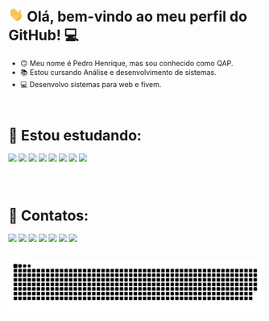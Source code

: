 # <img src="https://raw.githubusercontent.com/ABSphreak/ABSphreak/master/gifs/Hi.gif" width="30px"> Olá, bem-vindo ao meu perfil do GitHub! :computer:

- 🙃 Meu nome é Pedro Henrique, mas sou conhecido como QAP.
- :books: Estou cursando Análise e desenvolvimento de sistemas. 
- 💻 Desenvolvo sistemas para web e fivem.
<br>

# :notebook: Estou estudando:
<a href="https://www.w3schools.com/html/default.asp" target="_blank"><img src="https://img.shields.io/badge/HTML5-E34F26?logo=html5&logoColor=white&style=for-the-badge" target="_blank"></a>
<a href="https://www.w3schools.com/css/" target="_blank"><img src="https://img.shields.io/badge/CSS3-1572B6?logo=css3&logoColor=white&style=for-the-badge" target="_blank"></a>
<a href="https://www.w3schools.com/js/DEFAULT.asp" target="_blank"><img src="https://img.shields.io/badge/JavaScript-F7DF1E?style=for-the-badge&logo=javascript&logoColor=black" target="_blank"></a>
<a href="https://legacy.reactjs.org/" target="_blank"><img src="https://img.shields.io/badge/-ReactJs-61DAFB?logo=react&logoColor=white&style=for-the-badge" target="_blank"></a>
<a href="https://nextjs.org/" target="_blank"><img src="https://img.shields.io/badge/-NextJS-black?logo=next.js&logoColor=white&style=for-the-badge" target="_blank"></a>
<a href="https://getbootstrap.com/" target="_blank"><img src="https://img.shields.io/badge/Bootstrap-563D7C?logo=bootstrap&logoColor=white&style=for-the-badge" target="_blank"></a>
<a href="https://www.python.org/" target="_blank"><img src="https://img.shields.io/badge/Python-3776AB?logo=python&logoColor=white&style=for-the-badge" target="_blank"></a>
<a href="https://www.lua.org/" target="_blank"><img src="https://img.shields.io/badge/Lua-2C2D72?logo=lua&logoColor=white&style=for-the-badge" target="_blank"></a>

<br>
<br>

# 📱 Contatos:

<div>
<a href="https://www.youtube.com/channel/UCLaerned_2gQLgzN7ryQuzg" target="_blank"><img src="https://img.shields.io/badge/YouTube-FF0000?style=for-the-badge&logo=youtube&logoColor=white" target="_blank"></a>
<a href="https://www.instagram.com/pedrin_phap/" target="_blank"><img src="https://img.shields.io/badge/-Instagram-%23E4405F?style=for-the-badge&logo=instagram&logoColor=white" target="_blank"></a>
 <a href="https://twitter.com/QAPZIN1" target="_blank"><img src="https://img.shields.io/badge/Twitter-0077B5?style=for-the-badge&logo=twitter&logoColor=White"  target="_blank"></a>
<a href="https://www.twitch.tv/oqapzin" target="_blank"><img src="https://img.shields.io/badge/Twitch-9146FF?style=for-the-badge&logo=twitch&logoColor=white" target="_blank"></a>
<a href = "mailto:phenriquepalmeiras@gmail.com"><img src="https://img.shields.io/badge/Gmail-D14836?style=for-the-badge&logo=gmail&logoColor=white" target="_blank"></a>
<a href="https://www.linkedin.com/in/pedro-henrique-a0974122b/" target="_blank"><img src="https://img.shields.io/badge/-LinkedIn-%230077B5?style=for-the-badge&logo=linkedin&logoColor=white" target="_blank"></a>   
<a href="https://dev.to/oqapzin" target="_blank"><img src="https://img.shields.io/badge/dev.to-0A0A0A?style=for-the-badge&logo=devdotto&logoColor=white" target="_blank"></a>   
</div>
<br>
  
 ![Snake animation](https://github.com/oqapzin/oqapzin/blob/output/github-contribution-grid-snake.svg)
